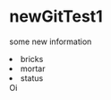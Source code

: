 # newGitTest1
some new information

<html>
<body>
<li>bricks</li>
<li>mortar</li>
<li>status</li>
</body>
</html>
Oi